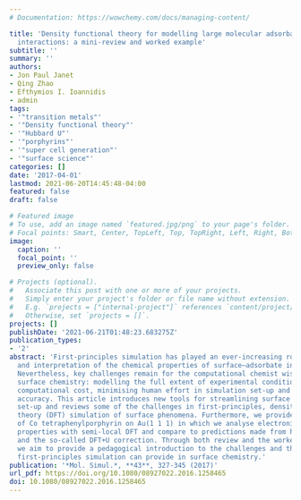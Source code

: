 ```yaml
---
# Documentation: https://wowchemy.com/docs/managing-content/

title: 'Density functional theory for modelling large molecular adsorbate–surface
  interactions: a mini-review and worked example'
subtitle: ''
summary: ''
authors:
- Jon Paul Janet
- Qing Zhao
- Efthymios I. Ioannidis
- admin
tags:
- '"transition metals"'
- '"Density functional theory"'
- '"Hubbard U"'
- '"porphyrins"'
- '"super cell generation"'
- '"surface science"'
categories: []
date: '2017-04-01'
lastmod: 2021-06-20T14:45:48-04:00
featured: false
draft: false

# Featured image
# To use, add an image named `featured.jpg/png` to your page's folder.
# Focal points: Smart, Center, TopLeft, Top, TopRight, Left, Right, BottomLeft, Bottom, BottomRight.
image:
  caption: ''
  focal_point: ''
  preview_only: false

# Projects (optional).
#   Associate this post with one or more of your projects.
#   Simply enter your project's folder or file name without extension.
#   E.g. `projects = ["internal-project"]` references `content/project/deep-learning/index.md`.
#   Otherwise, set `projects = []`.
projects: []
publishDate: '2021-06-21T01:48:23.683275Z'
publication_types:
- '2'
abstract: 'First-principles simulation has played an ever-increasing role in the discovery
  and interpretation of the chemical properties of surface–adsorbate interactions.
  Nevertheless, key challenges remain for the computational chemist wishing to study
  surface chemistry: modelling the full extent of experimental conditions, managing
  computational cost, minimising human effort in simulation set-up and maximising
  accuracy. This article introduces new tools for streamlining surface chemistry simulation
  set-up and reviews some of the challenges in first-principles, density functional
  theory (DFT) simulation of surface phenomena. Furthermore, we provide a worked example
  of Co tetraphenylporphyrin on Au(1 1 1) in which we analyse electronic and energetic
  properties with semi-local DFT and compare to predictions made from hybrid functional
  and the so-called DFT+U correction. Through both review and the worked example,
  we aim to provide a pedagogical introduction to the challenges and the insight that
  first-principles simulation can provide in surface chemistry.'
publication: '*Mol. Simul.*, **43**, 327-345 (2017)'
url_pdf: https://doi.org/10.1080/08927022.2016.1258465
doi: 10.1080/08927022.2016.1258465
---
```

